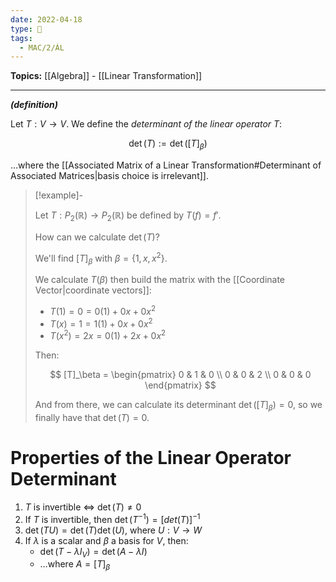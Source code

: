 ```yaml
---
date: 2022-04-18
type: 🧠
tags:
  - MAC/2/ÁL
---
```


**Topics:** [[Algebra]] - [[Linear Transformation]]

---

_**(definition)**_

Let $T : V \rightarrow V$. We define the _determinant of the linear operator $T$_:

$$
\det(T) := \det([T]_\beta)
$$

…where the [[Associated Matrix of a Linear Transformation#Determinant of Associated Matrices|basis choice is irrelevant]].

> [!example]-
>
> Let $T : P_2(\mathbb{R}) \rightarrow P_2(\mathbb{R})$ be defined by $T(f) = f'$.
>
> How can we calculate $\det(T)$?
>
> We'll find $[T]_\beta$ with $\beta = \{1, x, x^2 \}$.
>
> We calculate $T(\beta)$ then build the matrix with the [[Coordinate Vector|coordinate vectors]]:
>
> - $T(1) = 0 = 0(1) + 0x + 0x^2$
> - $T(x) = 1 = 1(1) + 0x + 0x^2$
> - $T(x^2) = 2x = 0(1) + 2x + 0x^2$
>
> Then:
>
> $$
> [T]_\beta = \begin{pmatrix} 0 & 1 & 0 \\ 0 & 0 & 2 \\ 0 & 0 & 0 \end{pmatrix}
> $$
>
> And from there, we can calculate its determinant $\det([T]_\beta) = 0$, so we finally have that $\det(T) = 0$.

# Properties of the Linear Operator Determinant

1. $T$ is invertible $\iff$ $\det(T) \neq 0$
2. If $T$ is invertible, then $\det(T^{-1}) = [det(T)]^{-1}$
3. $\det(TU) = \det(T) \det(U)$, where $U : V \rightarrow W$
4. If $\lambda$ is a scalar and $\beta$ a basis for $V$, then:
	- $\det(T - \lambda I_V) = \det(A - \lambda I)$
	- …where $A = [T]_\beta$
